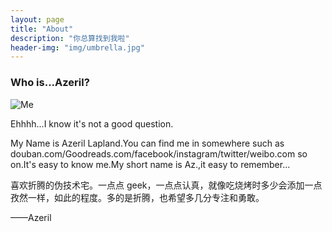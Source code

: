 ```yaml
---
layout: page
title: "About"
description: "你总算找到我啦"
header-img: "img/umbrella.jpg"
---
```


### Who is...Azeril?
![Me](http://dreamofbook.qiniudn.com/Az..png)  

Ehhhh...I know it's not a good question.

My Name is Azeril Lapland.You can find me in somewhere such as douban.com/Goodreads.com/facebook/instagram/twitter/weibo.com so on.It's easy to know me.My short name is Az.,it easy to remember...

喜欢折腾的伪技术宅。一点点 geek，一点点认真，就像吃烧烤时多少会添加一点孜然一样，如此的程度。多的是折腾，也希望多几分专注和勇敢。

——Azeril


